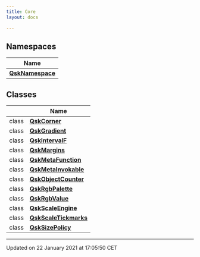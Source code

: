 ```yaml
---
title: Core
layout: docs

---
```



## Namespaces

| Name           |
| -------------- |
| **[QskNamespace](/docs/namespaces/namespace_qsk_namespace/)**  |

## Classes

|                | Name           |
| -------------- | -------------- |
| class | **[QskCorner](/docs/classes/class_qsk_corner/)**  |
| class | **[QskGradient](/docs/classes/class_qsk_gradient/)**  |
| class | **[QskIntervalF](/docs/classes/class_qsk_interval_f/)**  |
| class | **[QskMargins](/docs/classes/class_qsk_margins/)**  |
| class | **[QskMetaFunction](/docs/classes/class_qsk_meta_function/)**  |
| class | **[QskMetaInvokable](/docs/classes/class_qsk_meta_invokable/)**  |
| class | **[QskObjectCounter](/docs/classes/class_qsk_object_counter/)**  |
| class | **[QskRgbPalette](/docs/classes/class_qsk_rgb_palette/)**  |
| class | **[QskRgbValue](/docs/classes/class_qsk_rgb_value/)**  |
| class | **[QskScaleEngine](/docs/classes/class_qsk_scale_engine/)**  |
| class | **[QskScaleTickmarks](/docs/classes/class_qsk_scale_tickmarks/)**  |
| class | **[QskSizePolicy](/docs/classes/class_qsk_size_policy/)**  |






-------------------------------

Updated on 22 January 2021 at 17:05:50 CET